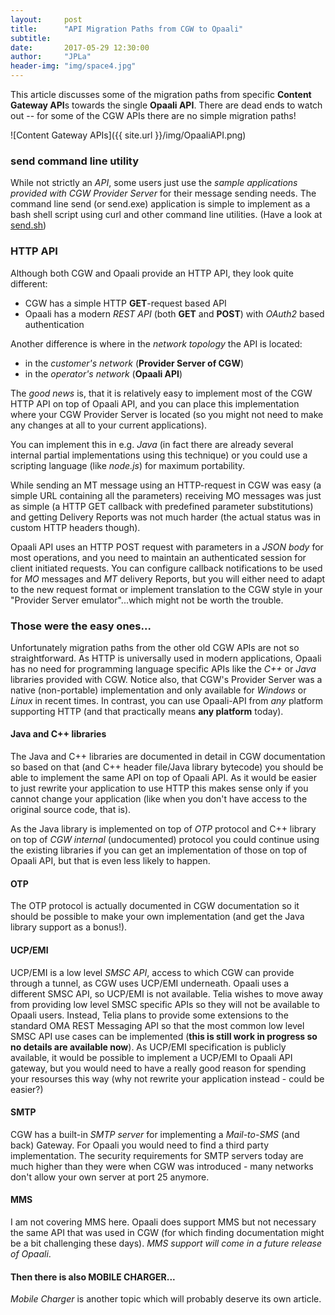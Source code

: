 ```yaml
---
layout:     post
title:      "API Migration Paths from CGW to Opaali"
subtitle:   
date:       2017-05-29 12:30:00
author:     "JPLa"
header-img: "img/space4.jpg"
---
```

This article discusses some of the migration paths from specific **Content Gateway API**s towards the single **Opaali API**. There are dead ends to watch out -- for some of the CGW APIs there are no simple migration paths!

![Content Gateway APIs]({{ site.url }}/img/OpaaliAPI.png)

### send command line utility ###
While not strictly an _API_, some users just use the _sample applications provided with CGW Provider Server_ for their message sending needs. The command line send (or send.exe) application is simple to implement as a bash shell script using curl and other command line utilities.
(Have a look at [send.sh](https://github.com/MiiKos/Opaali/tree/master/sample_applications/send))


### HTTP API ###
Although both CGW and Opaali provide an HTTP API, they look quite different:

* CGW has a simple HTTP __GET__-request based API
* Opaali has a modern _REST API_ (both __GET__ and __POST__) with _OAuth2_ based authentication

Another difference is where in the _network topology_ the API is located:

* in the _customer's network_ (__Provider Server of CGW__)
* in the _operator's network_ (__Opaali API__)

The _good news_ is, that it is relatively easy to implement most of the CGW HTTP API on top of Opaali API, and you can place this implementation where your CGW Provider Server is located (so you might not need to make any changes at all to your current applications).

You can implement this in e.g. _Java_ (in fact there are already several internal partial implementations using this technique) or you could use a scripting language (like _node.js_) for maximum portability.

While sending an MT message using an HTTP-request in CGW was easy (a simple URL containing all the parameters) receiving MO messages was just as simple (a HTTP GET callback with predefined parameter substitutions) and getting Delivery Reports was not much harder (the actual status was in custom HTTP headers though).

Opaali API uses an HTTP POST request with parameters in a _JSON body_ for most operations, and you need to maintain an authenticated session for client initiated requests. You can configure callback notifications to be used for _MO_ messages and _MT_ delivery Reports, but you will either need to adapt to the new request format or implement translation to the CGW style in your "Provider Server emulator"...which might not be worth the trouble.

### Those were the easy ones... ###
Unfortunately migration paths from the other old CGW APIs are not so straightforward. As HTTP is universally used in modern applications, Opaali has no need for programming language specific APIs like the _C++_ or _Java_ libraries provided with CGW. Notice also, that CGW's Provider Server was a native (non-portable) implementation and only available for _Windows_ or _Linux_ in recent times. In contrast, you can use Opaali-API from _any_ platform supporting HTTP (and that practically means __any platform__ today).

#### Java and C++ libraries ####
The Java and C++ libraries are documented in detail in CGW documentation so based on that (and C++ header file/Java library bytecode) you should be able to implement the same API on top of Opaali API. As it would be easier to just rewrite your application to use HTTP this makes sense only if you cannot change your application (like when you don't have access to the original source code, that is).

As the Java library is implemented on top of _OTP_ protocol and C++ library on top of _CGW internal_ (undocumented) protocol you could continue using the existing libraries if you can get an implementation of those on top of Opaali API, but that is even less likely to happen.

#### OTP ####
The OTP protocol is actually documented in CGW documentation so it should be possible to make your own implementation (and get the Java library support as a bonus!).

#### UCP/EMI ####
UCP/EMI is a low level _SMSC API_, access to which CGW can provide through a tunnel, as CGW uses UCP/EMI underneath. Opaali uses a different SMSC API, so UCP/EMI is not available. Telia wishes to move away from providing low level SMSC specific APIs so they will not be available to Opaali users. Instead, Telia plans to provide some extensions to the standard OMA REST Messaging API so that the most common low level SMSC API use cases can be implemented (__this is still work in progress so no details are available now__). As UCP/EMI specification is publicly available, it would be possible to implement a UCP/EMI to Opaali API gateway, but you would need to have a really good reason for spending your resourses this way (why not rewrite your application instead - could be easier?)

#### SMTP ####
CGW has a built-in _SMTP server_ for implementing a _Mail-to-SMS_ (and back) Gateway. For Opaali you would need to find a third party implementation. The security requirements for SMTP servers today are much higher than they were when CGW was introduced - many networks don't allow your own server at port 25 anymore.

#### MMS ####
I am not covering MMS here. Opaali does support MMS but not necessary the same API that was used in CGW (for which finding documentation might be a bit challenging these days). _MMS support will come in a future release of Opaali_.

#### Then there is also MOBILE CHARGER... ####
_Mobile Charger_ is another topic which will probably deserve its own article.
